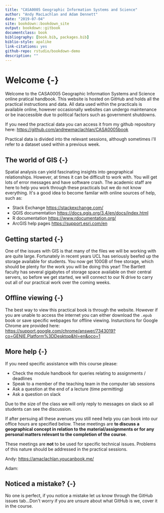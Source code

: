```yaml
--- 
title: "CASA0005 Geographic Information Systems and Science"
author: "Andy MacLachlan and Adam Dennett"
date: "2019-07-04"
site: bookdown::bookdown_site
output: bookdown::gitbook
documentclass: book
bibliography: [book.bib, packages.bib]
biblio-style: apalike
link-citations: yes
github-repo: rstudio/bookdown-demo
description: ""
---
```


# Welcome {-}

Welcome to the CASA0005 Geographic Information Systems and Science online pratical handbook. This website is hosted on GitHub and holds all the practical instructions and data. All data used within the practicals is available online, however occasionally websites can undergo maintenance or be inaccessible due to political factors such as government shutdowns.  

If you need the practical data you can access it from my github repository here: https://github.com/andrewmaclachlan/CASA0005book

Practical data is divided into the relevant sessions, although sometimes i'll refer to a dataset used within a previous week. 

## The world of GIS {-}

Spatial analysis can yield fascinating insights into geographical relationships. However, at times it can be difficult to work with. You will get lots of error messages and have software crash. The academic staff are here to help you work through these practicals but we do not know everything. It's a good idea to become familar with online sources of help, such as:

* Stack Exchange https://stackexchange.com/
* QGIS documemtation https://docs.qgis.org/3.4/en/docs/index.html
* R documentation https://www.rdocumentation.org/
* ArcGIS help pages https://support.esri.com/en

## Getting started {-}

One of the issues with GIS is that many of the files we will be working with are quite large. Fortunately in recent years UCL has seriously beefed up the storage available for students. You now get 100GB of free storage, which should be plenty for the work you will be doing this year! The Bartlett faculty has several gigabytes of storage space available on their central servers, so before we get started, we will connect to our N drive to carry out all of our practical work over the coming weeks. 

## Offline viewing {-}

The best way to view this practical book is through the website. However if you are unable to access the internet you can either download the ```.epub``` book or save specific webpages for offline viewing. Insturctions for Google Chrome are provided here: https://support.google.com/chrome/answer/7343019?co=GENIE.Platform%3DDesktop&hl=en&oco=1




## More help {-}

If you need specific assistance with this course please:
* Check the module handbook for queries relating to assignments / deadlines 
* Speak to a member of the teaching team in the computer lab sessions
* Ask a question at the end of a lecture (time permitting)
* Ask a question on slack

Due to the size of the class we will only reply to messages on slack so all students can see the discussion.

If after persuing all these avenues you still need help you can book into our office hours are specified below. These meetings are **to discuss a geographical concept in relation to the material/assignments or for any personal matters relevant to the completion of the course**. 

These meetings are **not** to be used for specific technical issues. Problems of this nature should be addressed in the practical sessions.

Andy: https://amaclachlan.youcanbook.me/ 

Adam: 

## Noticed a mistake? {-}

No one is perfect, if you notice a mistake let us know through the GitHub issues tab...Don't worry if you are unsure about what GitHub is we, cover it in the course.
